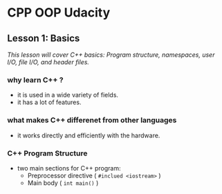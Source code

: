 # CPP OOP Udacity

## Lesson 1: Basics

*This lesson will cover C++ basics: Program structure, namespaces, user I/O, file I/O, and header files.*

### why learn C++ ?

- it is used in a wide variety of fields.
- it has a lot of features.

### what makes C++ differenet from other languages

- it works directly and efficiently with the hardware.


### C++ Program Structure

- two main sections for C++ program:
  - Preprocessor directive ( `#inclued <iostream>` )
  - Main body ( `int main()` )


